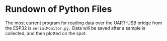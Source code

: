 # Rundown of Python Files
The most current program for reading data over the UART-USB bridge from the ESP32 is `serialMonitor.py.` 
Data will be saved after a sample is collected, and then plotted on the spot. 
